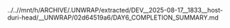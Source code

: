 ../..//mnt/h/ARCHIVE/.UNWRAP/extracted/DEV__2025-08-17__1833__host-duri-head/__UNWRAP/02d64519a6/DAY6_COMPLETION_SUMMARY.md